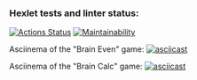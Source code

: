 ### Hexlet tests and linter status:
[![Actions Status](https://github.com/katasonova/frontend-project-lvl1/actions/workflows/hexlet-check.yml/badge.svg)](https://github.com/katasonova/frontend-project-lvl1/actions)
[![Maintainability](https://api.codeclimate.com/v1/badges/4275e1ee209443e68d94/maintainability)](https://codeclimate.com/github/katasonova/frontend-project-lvl1/maintainability)

Asciinema of the "Brain Even" game: 
[![asciicast](https://asciinema.org/a/r7iSE0NFMWKGStytjTCVOyGWr.svg)](https://asciinema.org/a/r7iSE0NFMWKGStytjTCVOyGWr)

Asciinema of the "Brain Calc" game:
[![asciicast](https://asciinema.org/a/dhNaGZ30pGy9SLarNAkvtmJDt.svg)](https://asciinema.org/a/dhNaGZ30pGy9SLarNAkvtmJDt)
